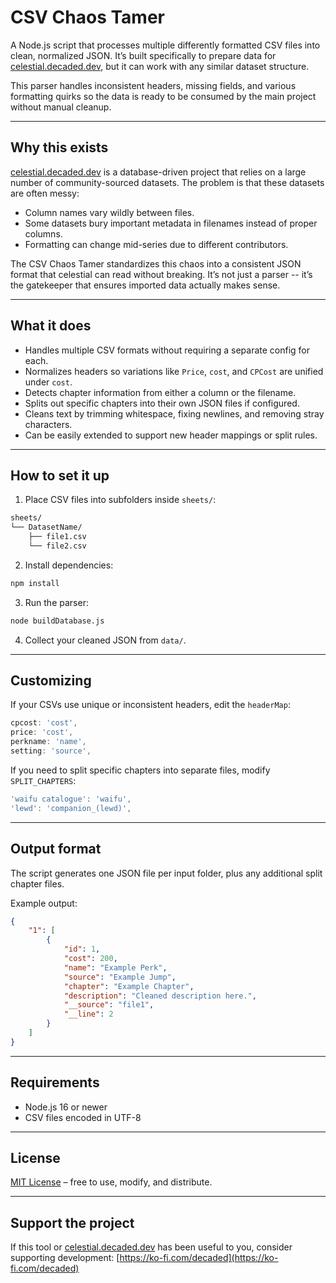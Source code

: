 # CSV Chaos Tamer

A Node.js script that processes multiple differently formatted CSV files into clean, normalized JSON. It’s built specifically to prepare data for
[celestial.decaded.dev](https://celestial.decaded.dev), but it can work with any similar dataset structure.

This parser handles inconsistent headers, missing fields, and various formatting quirks so the data is ready to be consumed by the main project without manual cleanup.

---

## Why this exists

[celestial.decaded.dev](https://celestial.decaded.dev) is a database-driven project that relies on a large number of community-sourced datasets. The problem is that these datasets
are often messy:

- Column names vary wildly between files.
- Some datasets bury important metadata in filenames instead of proper columns.
- Formatting can change mid-series due to different contributors.

The CSV Chaos Tamer standardizes this chaos into a consistent JSON format that celestial can read without breaking. It’s not just a parser -- it’s the gatekeeper that ensures
imported data actually makes sense.

---

## What it does

- Handles multiple CSV formats without requiring a separate config for each.
- Normalizes headers so variations like `Price`, `cost`, and `CPCost` are unified under `cost`.
- Detects chapter information from either a column or the filename.
- Splits out specific chapters into their own JSON files if configured.
- Cleans text by trimming whitespace, fixing newlines, and removing stray characters.
- Can be easily extended to support new header mappings or split rules.

---

## How to set it up

1. Place CSV files into subfolders inside `sheets/`:

```bash
sheets/
└── DatasetName/
    ├── file1.csv
    └── file2.csv
```

2. Install dependencies:

```bash
npm install
```

3. Run the parser:

```bash
node buildDatabase.js
```

4. Collect your cleaned JSON from `data/`.

---

## Customizing

If your CSVs use unique or inconsistent headers, edit the `headerMap`:

```js
cpcost: 'cost',
price: 'cost',
perkname: 'name',
setting: 'source',
```

If you need to split specific chapters into separate files, modify `SPLIT_CHAPTERS`:

```js
'waifu catalogue': 'waifu',
'lewd': 'companion_(lewd)',
```

---

## Output format

The script generates one JSON file per input folder, plus any additional split chapter files.

Example output:

```json
{
	"1": [
		{
			"id": 1,
			"cost": 200,
			"name": "Example Perk",
			"source": "Example Jump",
			"chapter": "Example Chapter",
			"description": "Cleaned description here.",
			"__source": "file1",
			"__line": 2
		}
	]
}
```

---

## Requirements

- Node.js 16 or newer
- CSV files encoded in UTF-8

---

## License

[MIT License](LICENSE) – free to use, modify, and distribute.

---

## Support the project

If this tool or [celestial.decaded.dev](https://celestial.decaded.dev) has been useful to you, consider supporting development:
[https://ko-fi.com/decaded](https://ko-fi.com/decaded)
